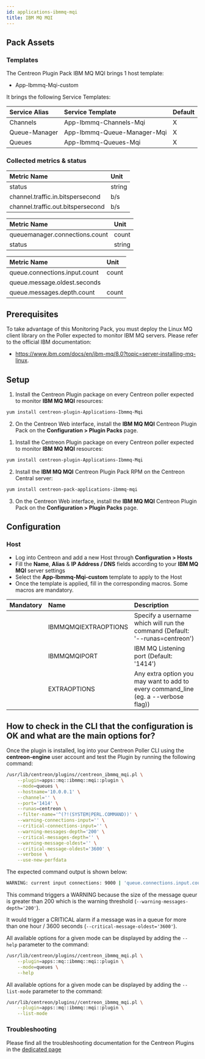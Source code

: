 ```yaml
---
id: applications-ibmmq-mqi
title: IBM MQ MQI
---
```


## Pack Assets

### Templates

The Centreon Plugin Pack IBM MQ MQI brings 1 host template:
* App-Ibmmq-Mqi-custom

It brings the following Service Templates:

| Service Alias | Service Template            | Default |
|:--------------|:----------------------------|:--------|
| Channels      | App-Ibmmq-Channels-Mqi      | X       |
| Queue-Manager | App-Ibmmq-Queue-Manager-Mqi | X       |
| Queues        | App-Ibmmq-Queues-Mqi        | X       |

### Collected metrics & status

<!--DOCUSAURUS_CODE_TABS-->

<!--Channels-->

| Metric Name                       | Unit   |
|:----------------------------------|:-------|
| status                            | string |
| channel.traffic.in.bitspersecond  | b/s    |
| channel.traffic.out.bitspersecond | b/s    |

<!--Queue-Manager-->

| Metric Name                    | Unit   |
|:-------------------------------|:-------|
| queuemanager.connections.count | count  |
| status                         | string |

<!--Queues-->

| Metric Name                   | Unit  |
|:------------------------------|:------|
| queue.connections.input.count | count |
| queue.message.oldest.seconds  |       |
| queue.messages.depth.count    | count |

<!--END_DOCUSAURUS_CODE_TABS-->

## Prerequisites

To take advantage of this Monitoring Pack, you must deploy the Linux MQ client 
library on the Poller expected to monitor IBM MQ servers. Please refer to the 
official IBM documentation:
* https://www.ibm.com/docs/en/ibm-mq/8.0?topic=server-installing-mq-linux. 

## Setup

<!--DOCUSAURUS_CODE_TABS-->

<!--Online License-->

1. Install the Centreon Plugin package on every Centreon poller expected to monitor **IBM MQ MQI** resources:

```bash
yum install centreon-plugin-Applications-Ibmmq-Mqi
```

2. On the Centreon Web interface, install the **IBM MQ MQI** Centreon Plugin Pack on the **Configuration > Plugin Packs** page.

<!--Offline License-->

1. Install the Centreon Plugin package on every Centreon poller expected to monitor **IBM MQ MQI** resources:

```bash
yum install centreon-plugin-Applications-Ibmmq-Mqi
```

2. Install the **IBM MQ MQI** Centreon Plugin Pack RPM on the Centreon Central server:

 ```bash
yum install centreon-pack-applications-ibmmq-mqi
```

3. On the Centreon Web interface, install the **IBM MQ MQI** Centreon Plugin Pack on the **Configuration > Plugin Packs** page.

<!--END_DOCUSAURUS_CODE_TABS-->

## Configuration

### Host

* Log into Centreon and add a new Host through **Configuration > Hosts**
* Fill the **Name**, **Alias** & **IP Address / DNS** fields according to your **IBM MQ MQI** server settings
* Select the **App-Ibmmq-Mqi-custom** template to apply to the Host
* Once the template is applied, fill in the corresponding macros. Some macros are mandatory.

| Mandatory | Name                 | Description                                                                         |
|:----------|:---------------------|:------------------------------------------------------------------------------------|
|           | IBMMQMQIEXTRAOPTIONS | Specify a username which will run the command (Default: '--runas=centreon')         |
|           | IBMMQMQIPORT         | IBM MQ Listening port (Default: '1414')                                             |
|           | EXTRAOPTIONS         | Any extra option you may want to add to every command\_line (eg. a --verbose flag)) |

## How to check in the CLI that the configuration is OK and what are the main options for? 

Once the plugin is installed, log into your Centreon Poller CLI using the 
**centreon-engine** user account and test the Plugin by running the following 
command:

```bash
/usr/lib/centreon/plugins//centreon_ibmmq_mqi.pl \
    --plugin=apps::mq::ibmmq::mqi::plugin \
    --mode=queues \
    --hostname='10.0.0.1' \
    --channel='' \
    --port='1414' \
    --runas=centreon \
    --filter-name='^(?!(SYSTEM|PERL.COMMAND))' \
    --warning-connections-input='' \
    --critical-connections-input='' \
    --warning-messages-depth='200' \
    --critical-messages-depth='' \
    --warning-message-oldest='' \
    --critical-message-oldest='3600' \
    --verbose \
    --use-new-perfdata 
```

The expected command output is shown below:

```bash
WARNING: current input connections: 9000 | 'queue.connections.input.count'=9000;200;;0; 'queue.messages.depth.count'=20;200;;0; 'queue.message.oldest.seconds'=150;;3600;; 
```

This command triggers a WARNING because the size of the message queur is greater than 200 which is the warning threshold (`--warning-messages-depth='200'`).

It would trigger a CRITICAL alarm if a message was in a queue for more than one hour / 3600 seconds (`--critical-message-oldest='3600'`).

All available options for a given mode can be displayed by adding the 
`--help` parameter to the command:

```bash
/usr/lib/centreon/plugins//centreon_ibmmq_mqi.pl \
    --plugin=apps::mq::ibmmq::mqi::plugin \
    --mode=queues \
    --help
```

All available options for a given mode can be displayed by adding the 
`--list-mode` parameter to the command:

```bash
/usr/lib/centreon/plugins//centreon_ibmmq_mqi.pl \
    --plugin=apps::mq::ibmmq::mqi::plugin \
    --list-mode
```

### Troubleshooting

Please find all the troubleshooting documentation for the Centreon Plugins
in the [dedicated page](../tutorials/troubleshooting-plugins.html)